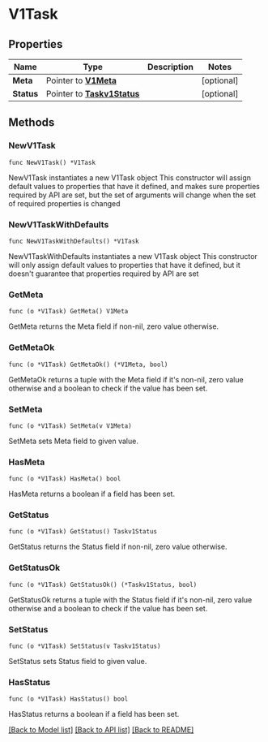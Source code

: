 # V1Task

## Properties

Name | Type | Description | Notes
------------ | ------------- | ------------- | -------------
**Meta** | Pointer to [**V1Meta**](V1Meta.md) |  | [optional] 
**Status** | Pointer to [**Taskv1Status**](Taskv1Status.md) |  | [optional] 

## Methods

### NewV1Task

`func NewV1Task() *V1Task`

NewV1Task instantiates a new V1Task object
This constructor will assign default values to properties that have it defined,
and makes sure properties required by API are set, but the set of arguments
will change when the set of required properties is changed

### NewV1TaskWithDefaults

`func NewV1TaskWithDefaults() *V1Task`

NewV1TaskWithDefaults instantiates a new V1Task object
This constructor will only assign default values to properties that have it defined,
but it doesn't guarantee that properties required by API are set

### GetMeta

`func (o *V1Task) GetMeta() V1Meta`

GetMeta returns the Meta field if non-nil, zero value otherwise.

### GetMetaOk

`func (o *V1Task) GetMetaOk() (*V1Meta, bool)`

GetMetaOk returns a tuple with the Meta field if it's non-nil, zero value otherwise
and a boolean to check if the value has been set.

### SetMeta

`func (o *V1Task) SetMeta(v V1Meta)`

SetMeta sets Meta field to given value.

### HasMeta

`func (o *V1Task) HasMeta() bool`

HasMeta returns a boolean if a field has been set.

### GetStatus

`func (o *V1Task) GetStatus() Taskv1Status`

GetStatus returns the Status field if non-nil, zero value otherwise.

### GetStatusOk

`func (o *V1Task) GetStatusOk() (*Taskv1Status, bool)`

GetStatusOk returns a tuple with the Status field if it's non-nil, zero value otherwise
and a boolean to check if the value has been set.

### SetStatus

`func (o *V1Task) SetStatus(v Taskv1Status)`

SetStatus sets Status field to given value.

### HasStatus

`func (o *V1Task) HasStatus() bool`

HasStatus returns a boolean if a field has been set.


[[Back to Model list]](../README.md#documentation-for-models) [[Back to API list]](../README.md#documentation-for-api-endpoints) [[Back to README]](../README.md)


